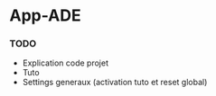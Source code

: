 # App-ADE

### TODO

* Explication code projet
* Tuto
* Settings generaux (activation tuto et reset global)
